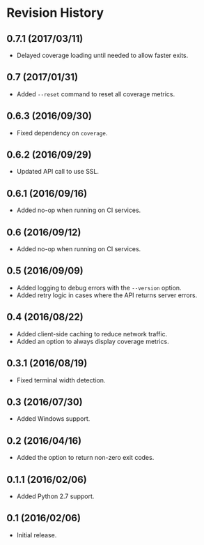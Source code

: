 # Revision History

## 0.7.1 (2017/03/11)

- Delayed coverage loading until needed to allow faster exits.

## 0.7 (2017/01/31)

- Added `--reset` command to reset all coverage metrics.

## 0.6.3 (2016/09/30)

- Fixed dependency on `coverage`.

## 0.6.2 (2016/09/29)

- Updated API call to use SSL.

## 0.6.1 (2016/09/16)

- Added no-op when running on CI services.

## 0.6 (2016/09/12)

- Added no-op when running on CI services.

## 0.5 (2016/09/09)

- Added logging to debug errors with the `--version` option.
- Added retry logic in cases where the API returns server errors.

## 0.4 (2016/08/22)

- Added client-side caching to reduce network traffic.
- Added an option to always display coverage metrics.

## 0.3.1 (2016/08/19)

- Fixed terminal width detection.

## 0.3 (2016/07/30)

- Added Windows support.

## 0.2 (2016/04/16)

- Added the option to return non-zero exit codes.

## 0.1.1 (2016/02/06)

- Added Python 2.7 support.

## 0.1 (2016/02/06)

 - Initial release.
